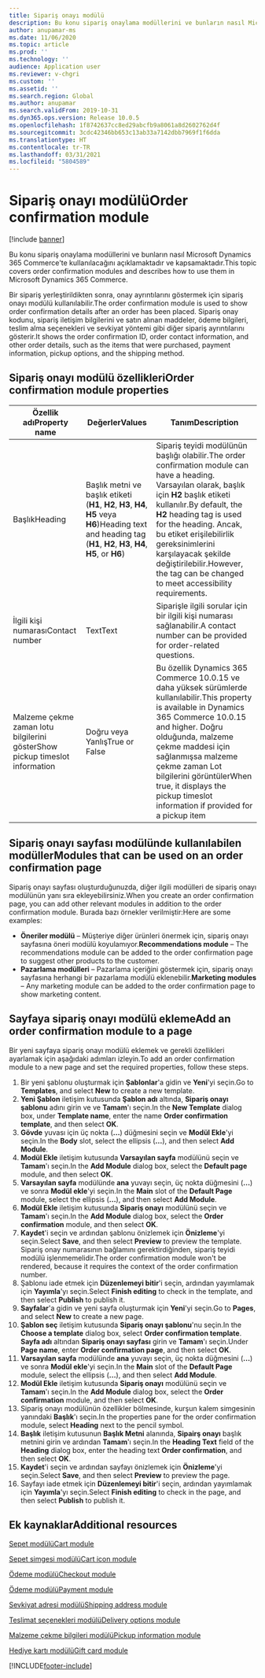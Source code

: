 ```yaml
---
title: Sipariş onayı modülü
description: Bu konu sipariş onaylama modüllerini ve bunların nasıl Microsoft Dynamics 365 Commerce'te kullanılacağını açıklamaktadır ve kapsamaktadır.
author: anupamar-ms
ms.date: 11/06/2020
ms.topic: article
ms.prod: ''
ms.technology: ''
audience: Application user
ms.reviewer: v-chgri
ms.custom: ''
ms.assetid: ''
ms.search.region: Global
ms.author: anupamar
ms.search.validFrom: 2019-10-31
ms.dyn365.ops.version: Release 10.0.5
ms.openlocfilehash: 1f8742637cc8ed29abcfb9a8061a8d2602762d4f
ms.sourcegitcommit: 3cdc42346bb653c13ab33a7142dbb7969f1f6dda
ms.translationtype: HT
ms.contentlocale: tr-TR
ms.lasthandoff: 03/31/2021
ms.locfileid: "5804589"
---
```

# <a name="order-confirmation-module"></a><span data-ttu-id="e2a88-103">Sipariş onayı modülü</span><span class="sxs-lookup"><span data-stu-id="e2a88-103">Order confirmation module</span></span>

[!include [banner](includes/banner.md)]

<span data-ttu-id="e2a88-104">Bu konu sipariş onaylama modüllerini ve bunların nasıl Microsoft Dynamics 365 Commerce'te kullanılacağını açıklamaktadır ve kapsamaktadır.</span><span class="sxs-lookup"><span data-stu-id="e2a88-104">This topic covers order confirmation modules and describes how to use them in Microsoft Dynamics 365 Commerce.</span></span>

<span data-ttu-id="e2a88-105">Bir sipariş yerleştirildikten sonra, onay ayrıntılarını göstermek için sipariş onayı modülü kullanılabilir.</span><span class="sxs-lookup"><span data-stu-id="e2a88-105">The order confirmation module is used to show order confirmation details after an order has been placed.</span></span> <span data-ttu-id="e2a88-106">Sipariş onay kodunu, sipariş iletişim bilgilerini ve satın alınan maddeler, ödeme bilgileri, teslim alma seçenekleri ve sevkiyat yöntemi gibi diğer sipariş ayrıntılarını gösterir.</span><span class="sxs-lookup"><span data-stu-id="e2a88-106">It shows the order confirmation ID, order contact information, and other order details, such as the items that were purchased, payment information, pickup options, and the shipping method.</span></span>

## <a name="order-confirmation-module-properties"></a><span data-ttu-id="e2a88-107">Sipariş onayı modülü özellikleri</span><span class="sxs-lookup"><span data-stu-id="e2a88-107">Order confirmation module properties</span></span>

| <span data-ttu-id="e2a88-108">Özellik adı</span><span class="sxs-lookup"><span data-stu-id="e2a88-108">Property name</span></span>  | <span data-ttu-id="e2a88-109">Değerler</span><span class="sxs-lookup"><span data-stu-id="e2a88-109">Values</span></span> | <span data-ttu-id="e2a88-110">Tanım</span><span class="sxs-lookup"><span data-stu-id="e2a88-110">Description</span></span> |
|----------------|--------|-------------|
| <span data-ttu-id="e2a88-111">Başlık</span><span class="sxs-lookup"><span data-stu-id="e2a88-111">Heading</span></span>        | <span data-ttu-id="e2a88-112">Başlık metni ve başlık etiketi (**H1**, **H2**, **H3**, **H4**, **H5** veya **H6**)</span><span class="sxs-lookup"><span data-stu-id="e2a88-112">Heading text and heading tag (**H1**, **H2**, **H3**, **H4**, **H5**, or **H6**)</span></span> | <span data-ttu-id="e2a88-113">Sipariş teyidi modülünün başlığı olabilir.</span><span class="sxs-lookup"><span data-stu-id="e2a88-113">The order confirmation module can have a heading.</span></span> <span data-ttu-id="e2a88-114">Varsayılan olarak, başlık için **H2** başlık etiketi kullanılır.</span><span class="sxs-lookup"><span data-stu-id="e2a88-114">By default, the **H2** heading tag is used for the heading.</span></span> <span data-ttu-id="e2a88-115">Ancak, bu etiket erişilebilirlik gereksinimlerini karşılayacak şekilde değiştirilebilir.</span><span class="sxs-lookup"><span data-stu-id="e2a88-115">However, the tag can be changed to meet accessibility requirements.</span></span> |
| <span data-ttu-id="e2a88-116">İlgili kişi numarası</span><span class="sxs-lookup"><span data-stu-id="e2a88-116">Contact number</span></span> | <span data-ttu-id="e2a88-117">Text</span><span class="sxs-lookup"><span data-stu-id="e2a88-117">Text</span></span> | <span data-ttu-id="e2a88-118">Siparişle ilgili sorular için bir ilgili kişi numarası sağlanabilir.</span><span class="sxs-lookup"><span data-stu-id="e2a88-118">A contact number can be provided for order-related questions.</span></span> |
| <span data-ttu-id="e2a88-119">Malzeme çekme zaman lotu bilgilerini göster</span><span class="sxs-lookup"><span data-stu-id="e2a88-119">Show pickup timeslot information</span></span> | <span data-ttu-id="e2a88-120">Doğru veya Yanlış</span><span class="sxs-lookup"><span data-stu-id="e2a88-120">True or False</span></span> | <span data-ttu-id="e2a88-121">Bu özellik Dynamics 365 Commerce 10.0.15 ve daha yüksek sürümlerde kullanılabilir.</span><span class="sxs-lookup"><span data-stu-id="e2a88-121">This property is available in Dynamics 365 Commerce 10.0.15 and higher.</span></span> <span data-ttu-id="e2a88-122">Doğru olduğunda, malzeme çekme maddesi için sağlanmışsa malzeme çekme zaman Lot bilgilerini görüntüler</span><span class="sxs-lookup"><span data-stu-id="e2a88-122">When true, it displays the pickup timeslot information if provided for a pickup item</span></span>|

## <a name="modules-that-can-be-used-on-an-order-confirmation-page"></a><span data-ttu-id="e2a88-123">Sipariş onayı sayfası modülünde kullanılabilen modüller</span><span class="sxs-lookup"><span data-stu-id="e2a88-123">Modules that can be used on an order confirmation page</span></span>

<span data-ttu-id="e2a88-124">Sipariş onayı sayfası oluşturduğunuzda, diğer ilgili modülleri de sipariş onayı modülünün yanı sıra ekleyebilirsiniz.</span><span class="sxs-lookup"><span data-stu-id="e2a88-124">When you create an order confirmation page, you can add other relevant modules in addition to the order confirmation module.</span></span> <span data-ttu-id="e2a88-125">Burada bazı örnekler verilmiştir:</span><span class="sxs-lookup"><span data-stu-id="e2a88-125">Here are some examples:</span></span>

- <span data-ttu-id="e2a88-126">**Öneriler modülü** – Müşteriye diğer ürünleri önermek için, sipariş onayı sayfasına öneri modülü koyulamıyor.</span><span class="sxs-lookup"><span data-stu-id="e2a88-126">**Recommendations module** – The recommendations module can be added to the order confirmation page to suggest other products to the customer.</span></span>
- <span data-ttu-id="e2a88-127">**Pazarlama modülleri** – Pazarlama içeriğini göstermek için, sipariş onayı sayfasına herhangi bir pazarlama modülü eklenebilir.</span><span class="sxs-lookup"><span data-stu-id="e2a88-127">**Marketing modules** – Any marketing module can be added to the order confirmation page to show marketing content.</span></span>

## <a name="add-an-order-confirmation-module-to-a-page"></a><span data-ttu-id="e2a88-128">Sayfaya sipariş onayı modülü ekleme</span><span class="sxs-lookup"><span data-stu-id="e2a88-128">Add an order confirmation module to a page</span></span>

<span data-ttu-id="e2a88-129">Bir yeni sayfaya sipariş onayı modülü eklemek ve gerekli özellikleri ayarlamak için aşağıdaki adımları izleyin.</span><span class="sxs-lookup"><span data-stu-id="e2a88-129">To add an order confirmation module to a new page and set the required properties, follow these steps.</span></span>

1. <span data-ttu-id="e2a88-130">Bir yeni şablonu oluşturmak için **Şablonlar**'a gidin ve **Yeni**'yi seçin.</span><span class="sxs-lookup"><span data-stu-id="e2a88-130">Go to **Templates**, and select **New** to create a new template.</span></span>
1. <span data-ttu-id="e2a88-131">**Yeni Şablon** iletişim kutusunda **Şablon adı** altında, **Sipariş onayı şablonu** adını girin ve ve **Tamam**'ı seçin.</span><span class="sxs-lookup"><span data-stu-id="e2a88-131">In the **New Template** dialog box, under **Template name**, enter the name **Order confirmation template**, and then select **OK**.</span></span>
1. <span data-ttu-id="e2a88-132">**Gövde** yuvası için üç nokta (**...**) düğmesini seçin ve **Modül Ekle**'yi seçin.</span><span class="sxs-lookup"><span data-stu-id="e2a88-132">In the **Body** slot, select the ellipsis (**...**), and then select **Add Module**.</span></span>
1. <span data-ttu-id="e2a88-133">**Modül Ekle** iletişim kutusunda **Varsayılan sayfa** modülünü seçin ve **Tamam**'ı seçin.</span><span class="sxs-lookup"><span data-stu-id="e2a88-133">In the **Add Module** dialog box, select the **Default page** module, and then select **OK**.</span></span>
1. <span data-ttu-id="e2a88-134">**Varsayılan sayfa** modülünde **ana** yuvayı seçin, üç nokta düğmesini (**...**) ve sonra **Modül ekle**'yi seçin.</span><span class="sxs-lookup"><span data-stu-id="e2a88-134">In the **Main** slot of the **Default Page** module, select the ellipsis (**...**), and then select **Add Module**.</span></span>
1. <span data-ttu-id="e2a88-135">**Modül Ekle** iletişim kutusunda **Sipariş onayı** modülünü seçin ve **Tamam**'ı seçin.</span><span class="sxs-lookup"><span data-stu-id="e2a88-135">In the **Add Module** dialog box, select the **Order confirmation** module, and then select **OK**.</span></span>
1. <span data-ttu-id="e2a88-136">**Kaydet**'i seçin ve ardından şablonu önizlemek için **Önizleme**'yi seçin.</span><span class="sxs-lookup"><span data-stu-id="e2a88-136">Select **Save**, and then select **Preview** to preview the template.</span></span> <span data-ttu-id="e2a88-137">Sipariş onay numarasının bağlamını gerektirdiğinden, sipariş teyidi modülü işlenmemelidir.</span><span class="sxs-lookup"><span data-stu-id="e2a88-137">The order confirmation module won't be rendered, because it requires the context of the order confirmation number.</span></span>
1. <span data-ttu-id="e2a88-138">Şablonu iade etmek için **Düzenlemeyi bitir**'i seçin, ardından yayımlamak için **Yayımla**'yı seçin.</span><span class="sxs-lookup"><span data-stu-id="e2a88-138">Select **Finish editing** to check in the template, and then select **Publish** to publish it.</span></span>
1. <span data-ttu-id="e2a88-139">**Sayfalar**'a gidin ve yeni sayfa oluşturmak için **Yeni**'yi seçin.</span><span class="sxs-lookup"><span data-stu-id="e2a88-139">Go to **Pages**, and select **New** to create a new page.</span></span>
1. <span data-ttu-id="e2a88-140">**Şablon seç** iletişim kutusunda **Sipariş onayı şablonu**'nu seçin.</span><span class="sxs-lookup"><span data-stu-id="e2a88-140">In the **Choose a template** dialog box, select **Order confirmation template**.</span></span> <span data-ttu-id="e2a88-141">**Sayfa adı** altından **Sipariş onayı sayfası** girin ve **Tamam**'ı seçin.</span><span class="sxs-lookup"><span data-stu-id="e2a88-141">Under **Page name**, enter **Order confirmation page**, and then select **OK**.</span></span>
1. <span data-ttu-id="e2a88-142">**Varsayılan sayfa** modülünde **ana** yuvayı seçin, üç nokta düğmesini (**...**) ve sonra **Modül ekle**'yi seçin.</span><span class="sxs-lookup"><span data-stu-id="e2a88-142">In the **Main** slot of the **Default Page** module, select the ellipsis (**...**), and then select **Add Module**.</span></span>
1. <span data-ttu-id="e2a88-143">**Modül Ekle** iletişim kutusunda **Sipariş onayı** modülünü seçin ve **Tamam**'ı seçin.</span><span class="sxs-lookup"><span data-stu-id="e2a88-143">In the **Add Module** dialog box, select the **Order confirmation** module, and then select **OK**.</span></span>
1. <span data-ttu-id="e2a88-144">Sipariş onayı modülünün özellikler bölmesinde, kurşun kalem simgesinin yanındaki **Başlık**'ı seçin.</span><span class="sxs-lookup"><span data-stu-id="e2a88-144">In the properties pane for the order confirmation module, select **Heading** next to the pencil symbol.</span></span>
1. <span data-ttu-id="e2a88-145">**Başlık** iletişim kutusunun **Başlık Metni** alanında, **Sipairş onayı** başlık metnini girin ve ardından **Tamam**'ı seçin.</span><span class="sxs-lookup"><span data-stu-id="e2a88-145">In the **Heading Text** field of the **Heading** dialog box, enter the heading text **Order confirmation**, and then select **OK**.</span></span>
1. <span data-ttu-id="e2a88-146">**Kaydet**'i seçin ve ardından sayfayı önizlemek için **Önizleme**'yi seçin.</span><span class="sxs-lookup"><span data-stu-id="e2a88-146">Select **Save**, and then select **Preview** to preview the page.</span></span>
1. <span data-ttu-id="e2a88-147">Sayfayı iade etmek için **Düzenlemeyi bitir**'i seçin, ardından yayımlamak için **Yayımla**'yı seçin.</span><span class="sxs-lookup"><span data-stu-id="e2a88-147">Select **Finish editing** to check in the page, and then select **Publish** to publish it.</span></span>

## <a name="additional-resources"></a><span data-ttu-id="e2a88-148">Ek kaynaklar</span><span class="sxs-lookup"><span data-stu-id="e2a88-148">Additional resources</span></span>

[<span data-ttu-id="e2a88-149">Sepet modülü</span><span class="sxs-lookup"><span data-stu-id="e2a88-149">Cart module</span></span>](add-cart-module.md)

[<span data-ttu-id="e2a88-150">Sepet simgesi modülü</span><span class="sxs-lookup"><span data-stu-id="e2a88-150">Cart icon module</span></span>](cart-icon-module.md)

[<span data-ttu-id="e2a88-151">Ödeme modülü</span><span class="sxs-lookup"><span data-stu-id="e2a88-151">Checkout module</span></span>](add-checkout-module.md)

[<span data-ttu-id="e2a88-152">Ödeme modülü</span><span class="sxs-lookup"><span data-stu-id="e2a88-152">Payment module</span></span>](payment-module.md)

[<span data-ttu-id="e2a88-153">Sevkiyat adresi modülü</span><span class="sxs-lookup"><span data-stu-id="e2a88-153">Shipping address module</span></span>](ship-address-module.md)

[<span data-ttu-id="e2a88-154">Teslimat seçenekleri modülü</span><span class="sxs-lookup"><span data-stu-id="e2a88-154">Delivery options module</span></span>](delivery-options-module.md)

[<span data-ttu-id="e2a88-155">Malzeme çekme bilgileri modülü</span><span class="sxs-lookup"><span data-stu-id="e2a88-155">Pickup information module</span></span>](pickup-info-module.md)

[<span data-ttu-id="e2a88-156">Hediye kartı modülü</span><span class="sxs-lookup"><span data-stu-id="e2a88-156">Gift card module</span></span>](add-giftcard.md)


[!INCLUDE[footer-include](../includes/footer-banner.md)]